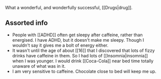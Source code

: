 What a wonderful, and wonderfully successful, [[Drugs|drug]].


## Assorted info
- People with [[ADHD]] often get sleepy after caffeine, rather than energised. I have ADHD, but it doesn't make me sleepy. Though I wouldn't say it gives me a bolt of energy either.
- It wasn't until the age of about [[16]] that I discovered that lots of fizzy drinks have caffeine in them. So I had lots of [[Insomnia|insomnia]] when I was younger. I would drink [[Coca-Cola]] near bed time totally unaware of what was in it.
- I am very sensitive to caffeine. Chocolate close to bed will keep me up.
